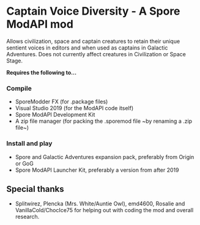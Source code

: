 # Captain Voice Diversity - A Spore ModAPI mod
Allows civilization, space and captain creatures to retain their unique sentient voices in editors and when used as captains in Galactic Adventures. Does not currently affect creatures in Civilization or Space Stage.

**Requires the following to...**
### Compile
* SporeModder FX (for .package files)
* Visual Studio 2019 (for the ModAPI code itself)
* Spore ModAPI Development Kit
* A zip file manager (for packing the .sporemod file ~by renaming a .zip file~)

### Install and play
* Spore and Galactic Adventures expansion pack, preferably from Origin or GoG
* Spore ModAPI Launcher Kit, preferably a version from after 2019

## Special thanks
* Splitwirez, Plencka (Mrs. White/Auntie Owl), emd4600, Rosalie and VanillaCold/ChocIce75 for helping out with coding the mod and overall research.
